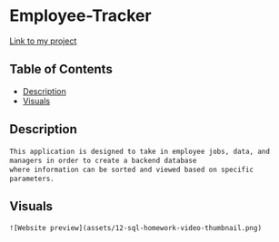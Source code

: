 # Employee-Tracker
[Link to my project](https://enigmatic-dawn-67855.herokuapp.com/)

## Table of Contents
- [Description](#description)
- [Visuals](#visuals)

## Description
    This application is designed to take in employee jobs, data, and managers in order to create a backend database
    where information can be sorted and viewed based on specific parameters.

## Visuals
    ![Website preview](assets/12-sql-homework-video-thumbnail.png)

